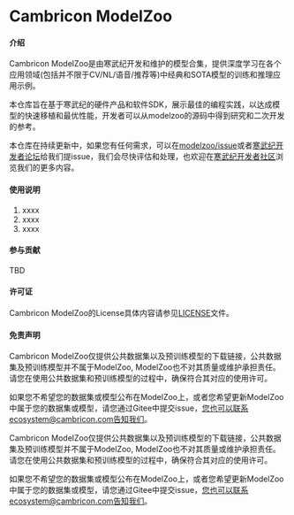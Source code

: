 # Cambricon ModelZoo

#### 介绍
Cambricon ModelZoo是由寒武纪开发和维护的模型合集，提供深度学习在各个应用领域(包括并不限于CV/NL/语音/推荐等)中经典和SOTA模型的训练和推理应用示例。

本仓库旨在基于寒武纪的硬件产品和软件SDK，展示最佳的编程实践，以达成模型的快速移植和最优性能，开发者可以从modelzoo的源码中得到研究和二次开发的参考。

本仓库在持续更新中，如果您有任何需求，可以在[modelzoo/issue](https://gitee.com/cambricon/modelzoo/issues)或者[寒武纪开发者论坛](https://forum.cambricon.com/)给我们提issue，我们会尽快评估和处理，也欢迎在[寒武纪开发者社区](https://developer.cambricon.com/)浏览我们的更多内容。


#### 使用说明

1.  xxxx
2.  xxxx
3.  xxxx

#### 参与贡献
TBD

#### 许可证
Cambricon ModelZoo的License具体内容请参见[LICENSE](https://gitee.com/cambricon/modelzoo/blob/master/LICENSE)文件。

#### 免责声明

Cambricon ModelZoo仅提供公共数据集以及预训练模型的下载链接，公共数据集及预训练模型并不属于ModelZoo, ModelZoo也不对其质量或维护承担责任。请您在使用公共数据集和预训练模型的过程中，确保符合其对应的使用许可。

如果您不希望您的数据集或模型公布在ModelZoo上，或者您希望更新ModelZoo中属于您的数据集或模型，请您通过Gitee中提交issue，您也可以联系ecosystem@cambricon.com告知我们。

Cambricon ModelZoo仅提供公共数据集以及预训练模型的下载链接，公共数据集及预训练模型并不属于ModelZoo, ModelZoo也不对其质量或维护承担责任。请您在使用公共数据集和预训练模型的过程中，确保符合其对应的使用许可。

如果您不希望您的数据集或模型公布在ModelZoo上，或者您希望更新ModelZoo中属于您的数据集或模型，请您通过Gitee中提交issue，您也可以联系ecosystem@cambricon.com告知我们。
